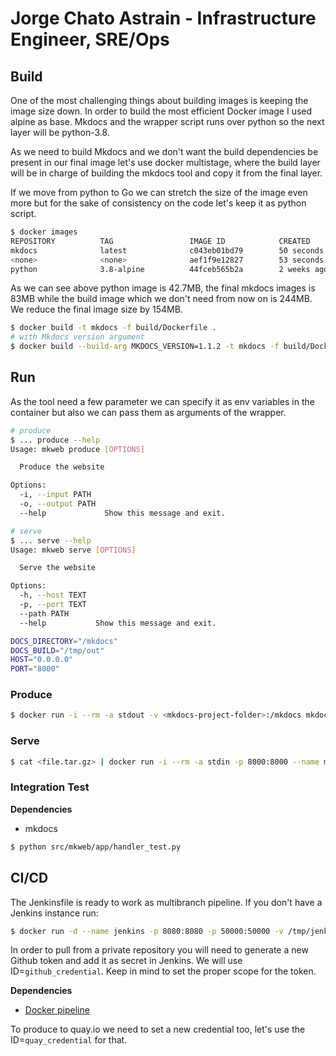# Jorge Chato Astrain - Infrastructure Engineer, SRE/Ops

## Build

One of the most challenging things about building images is keeping the image
size down.
In order to build the most efficient Docker image I used alpine as base.
Mkdocs and the wrapper script runs over python so the next layer will be
python-3.8.

As we need to build Mkdocs and we don't want the build dependencies be present
in our final image let's use docker multistage, where the build layer will be in
charge of building the mkdocs tool and copy it from the final layer.

If we move from python to Go we can stretch the size of the image even more but
for the sake of consistency on the code let's keep it as python script.

```bash
$ docker images
REPOSITORY          TAG                 IMAGE ID            CREATED             SIZE
mkdocs              latest              c043eb01bd79        50 seconds ago      90MB
<none>              <none>              aef1f9e12827        53 seconds ago      244MB
python              3.8-alpine          44fceb565b2a        2 weeks ago         42.7MB
```

As we can see above python image is 42.7MB, the final mkdocs images is 83MB
while the build image which we don't need from now on is 244MB. We reduce the
final image size by 154MB.

```bash
$ docker build -t mkdocs -f build/Dockerfile .
# with Mkdocs version argument
$ docker build --build-arg MKDOCS_VERSION=1.1.2 -t mkdocs -f build/Dockerfile .
```

## Run

As the tool need a few parameter we can specify it as env variables in the
container but also we can pass them as arguments of the wrapper.

```bash
# produce
$ ... produce --help
Usage: mkweb produce [OPTIONS]

  Produce the website

Options:
  -i, --input PATH
  -o, --output PATH
  --help             Show this message and exit.

# serve
$ ... serve --help
Usage: mkweb serve [OPTIONS]

  Serve the website

Options:
  -h, --host TEXT
  -p, --port TEXT
  --path PATH
  --help           Show this message and exit.
```

```bash
DOCS_DIRECTORY="/mkdocs"
DOCS_BUILD="/tmp/out"
HOST="0.0.0.0"
PORT="8000"
```

### Produce

```bash
$ docker run -i --rm -a stdout -v <mkdocs-project-folder>:/mkdocs mkdocs produce > /tmp/out-docker.tar.gz
```

### Serve

```bash
$ cat <file.tar.gz> | docker run -i --rm -a stdin -p 8000:8000 --name mkdocs mkdocs serve
```

### Integration Test

**Dependencies**

- mkdocs

```bash
$ python src/mkweb/app/handler_test.py
```

## CI/CD

The Jenkinsfile is ready to work as multibranch pipeline.
If you don't have a Jenkins instance run:

```bash
$ docker run -d --name jenkins -p 8080:8080 -p 50000:50000 -v /tmp/jenkins:/var/jenkins_home jenkins/jenkins:lts
```

In order to pull from a private repository you will need to generate a new
Github token and add it as secret in Jenkins. We will use ID=`github_credential`.
Keep in mind to set the proper scope for the token.

**Dependencies**

- [Docker pipeline](https://plugins.jenkins.io/docker-workflow/#documentation)

To produce to quay.io we need to set a new credential too, let's use the
ID=`quay_credential` for that.
